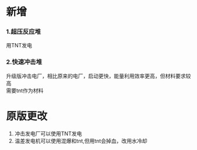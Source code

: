 # 新增
### 1.超压反应堆
用TNT发电
### 2.快速冲击堆
   升级版冲击电厂，相比原来的电厂，启动更快，能量利用效率更高，但材料要求较高  
   需要tnt作为材料
# 原版更改
1. 冲击发电厂可以使用TNT发电
2. 温差发电机可以使用混爆和tnt,但用tnt会掉血，改用水冷却